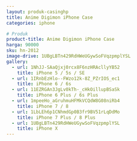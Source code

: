 ```yaml
---
layout: produk-casinghp
title: Anime Digimon iPhone Case
categories: iphone

# Produk
product-title: Anime Digimon iPhone Case
harga: 90000
sku: hn-2012
image-drive: 1UBgLBTn429RdHWeUGywSoFVqzpmplYSL
gallery:
  - url: 1NhJJ-SAaQjxj0rcx8F6nzHRAcllyYB52
    title: iPhone 5 / 5s / SE
  - url: 1IRnbEzHlo--FWzo12k-8Z_PZrIOS_ec1
    title: iPhone 6 / 6s
  - url: 11EZRGAn3JgLv0kTh-_cHkOillupBSaSk
    title: iPhone 6 Plus / 6s Plus
  - url: 1mpeeHo_aGruhmuHFMkVCQdW8G08niRb4
    title: iPhone 7 / 8
  - url: 1LbLEh6p1CNhmdGp0B3fr9BV51rLqDdMo
    title: iPhone 7 Plus / 8 Plus
  - url: 1UBgLBTn429RdHWeUGywSoFVqzpmplYSL
    title: iPhone X
---
```


